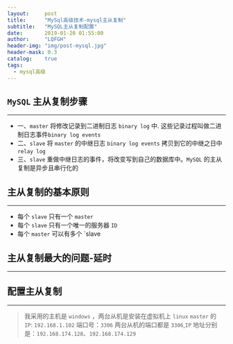 ```yaml
---
layout:     post
title:      "MySql高级技术-mysql主从复制"
subtitle:   "MySQL主从复制配置"
date:       2019-01-20 01:55:00
author:     "LQFGH"
header-img: "img/post-mysql.jpg"
header-mask: 0.3
catalog:    true
tags:
  - mysql高级
---
```


## `MySQL` 主从复制步骤

***


*  一、`master` 将修改记录到二进制日志 `binary log` 中. 这些记录过程叫做二进制日志事件`binary log events`
*  二、`slave` 将 `master` 的中继日志 `binary log events` 拷贝到它的中继之日中 `relay log`
*  三、`slave` 重做中继日志的事件，将改变写到自己的数据库中。`MySQL` 的主从复制是异步且串行化的  


## 主从复制的基本原则

***

* 每个 `slave` 只有一个 `master` 
* 每个 `slave` 只有一个唯一的服务器 `ID`
* 每个 `master` 可以有多个 `slave


## 主从复制最大的问题-延时

***


## 配置主从复制

***

> 我采用的主机是 `windows`  ，两台从机是安装在虚拟机上 `linux`
> `master` 的 `IP`: `192.168.1.102`   端口号：`3306`
> 两台从机的端口都是 `3306`,`IP` 地址分别是：`192.168.174.128`、`192.168.174.129`   



